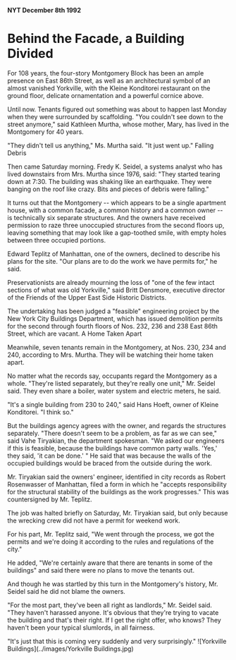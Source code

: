 **NYT December 8th 1992**

**Behind the Facade, a Building Divided**
===
For 108 years, the four-story Montgomery Block has been an ample
presence on East 86th Street, as well as an architectural symbol of 
an almost vanished Yorkville, with the Kleine Konditorei restaurant 
on the ground floor, delicate ornamentation and a powerful cornice 
above.

Until now. Tenants figured out something was about to happen last 
Monday when they were surrounded by scaffolding. "You couldn't 
see down to the street anymore," said Kathleen Murtha, whose 
mother, Mary, has lived in the Montgomery for 40 years.

"They didn't tell us anything," Ms. Murtha said. "It just went up." 
Falling Debris

Then came Saturday morning. Fredy K. Seidel, a systems analyst 
who has lived downstairs from Mrs. Murtha since 1976, said: 
"They started tearing down at 7:30. The building was shaking like 
an earthquake. They were banging on the roof like crazy. Bits and 
pieces of debris were falling."

It turns out that the Montgomery -- which appears to be a single 
apartment house, with a common facade, a common history and a 
common owner -- is technically six separate structures. And the 
owners have received permission to raze three unoccupied 
structures from the second floors up, leaving something that may 
look like a gap-toothed smile, with empty holes between three 
occupied portions.

Edward Teplitz of Manhattan, one of the owners, declined to 
describe his plans for the site. "Our plans are to do the work we 
have permits for," he said.

Preservationists are already mourning the loss of "one of the few 
intact sections of what was old Yorkville," said Britt Densmore, 
executive director of the Friends of the Upper East Side Historic 
Districts.

The undertaking has been judged a "feasible" engineering project 
by the New York City Buildings Department, which has issued 
demolition permits for the second through fourth floors of Nos. 232, 
236 and 238 East 86th Street, which are vacant. A Home Taken 
Apart

Meanwhile, seven tenants remain in the Montgomery, at Nos. 230, 
234 and 240, according to Mrs. Murtha. They will be watching their 
home taken apart.

No matter what the records say, occupants regard the Montgomery 
as a whole. "They're listed separately, but they're really one unit," 
Mr. Seidel said. They even share a boiler, water system and electric 
meters, he said.

"It's a single building from 230 to 240," said Hans Hoeft, owner of 
Kleine Konditorei. "I think so."

But the buildings agency agrees with the owner, and regards the 
structures separately. "There doesn't seem to be a problem, as far 
as we can see," said Vahe Tiryakian, the department spokesman. 
"We asked our engineers if this is feasible, because the buildings 
have common party walls. 'Yes,' they said, 'it can be done.' " He 
said that was because the walls of the occupied buildings would be 
braced from the outside during the work.

Mr. Tiryakian said the owners' engineer, identified in city records 
as Robert Rosenwasser of Manhattan, filed a form in which he 
"accepts responsibility for the structural stability of the buildings 
as the work progresses." This was countersigned by Mr. Teplitz.

The job was halted briefly on Saturday, Mr. Tiryakian said, but only 
because the wrecking crew did not have a permit for weekend 
work.

For his part, Mr. Teplitz said, "We went through the process, we got 
the permits and we're doing it according to the rules and 
regulations of the city."

He added, "We're certainly aware that there are tenants in some of 
the buildings" and said there were no plans to move the 
tenants out.

And though he was startled by this turn in the Montgomery's 
history, Mr. Seidel said he did not blame the owners.

"For the most part, they've been all right as landlords," Mr. Seidel 
said. "They haven't harassed anyone. It's obvious that they're 
trying to vacate the building and that's their right. If I get the right 
offer, who knows? They haven't been your typical slumlords, in all 
fairness.

"It's just that this is coming very suddenly and very surprisingly."
![Yorkville Buildings](../images/Yorkville Buildings.jpg)
